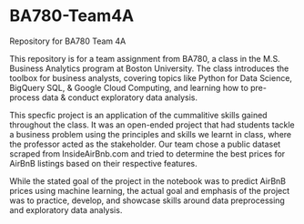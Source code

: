 # BA780-Team4A
Repository for BA780 Team 4A

This repository is for a team assignment from BA780, a class in the M.S. Business Analytics program at Boston University. The class introduces the toolbox for business analysts, covering topics like Python for Data Science, BigQuery SQL, & Google Cloud Computing, and learning how to pre-process data & conduct exploratory data analysis.

This specfic project is an application of the cummalitive skills gained throughout the class. It was an open-ended project that had students tackle a business problem using the principles and skills we learnt in class, where the professor acted as the stakeholder. Our team chose a public dataset scraped from InsideAirBnb.com and tried to determine the best prices for AirBnB listings based on their respective features.

While the stated goal of the project in the notebook was to predict AirBnB prices using machine learning, the actual goal and emphasis of the project was to practice, develop, and showcase skills around data preprocessing and exploratory data analysis.
